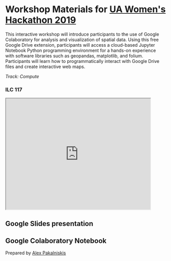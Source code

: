 # Workshop Materials for [UA Women's Hackathon 2019](https://womenshackathon.arizona.edu/)

This interactive workshop will introduce participants to the use of Google Colaboratory for analysis and visualization of spatial data. Using this free Google Drive extension, participants will access a cloud-based Jupyter Notebook Python programming environment for a hands-on experience with software libraries such as geopandas, matplotlib, and folium. Participants will learn how to programmatically interact with Google Drive files and create interactive web maps.

*Track: Compute*

### ILC 117


<html>
  <iframe src="https://maps.arizona.edu/room/?room=0117&bldg=0070.00"  height="350" width="90%"></iframe>
</html>


<br>

## Google Slides presentation

## Google Colaboratory Notebook


Prepared by [Alex Pakalniskis](https://alexpakalniskis.com)
